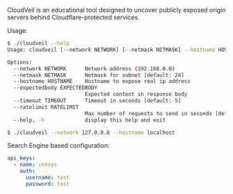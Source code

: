 CloudVeil is an educational tool designed to uncover publicly exposed origin servers behind Cloudflare-protected services.

Usage:
```bash
$ ./cloudveil --help
Usage: cloudveil [--network NETWORK] [--netmask NETMASK] --hostname HOSTNAME --expectedbody EXPECTEDBODY [--timeout TIMEOUT] [--ratelimit RATELIMIT]

Options:
  --network NETWORK      Network address (192.168.0.0)
  --netmask NETMASK      Netmask for subnet [default: 24]
  --hostname HOSTNAME    Hostname to expose real ip address
  --expectedbody EXPECTEDBODY
                         Expected content in response body
  --timeout TIMEOUT      Timeout in seconds [default: 5]
  --ratelimit RATELIMIT
                         Max number of requests to send in seconds [default: 100]
  --help, -h             display this help and exit

$ ./cloudveil --network 127.0.0.0 --hostname localhost
```

Search Engine based configuration:
```yaml
api_keys:
  - name: censys
    auth:
      username: test
      password: test
```
